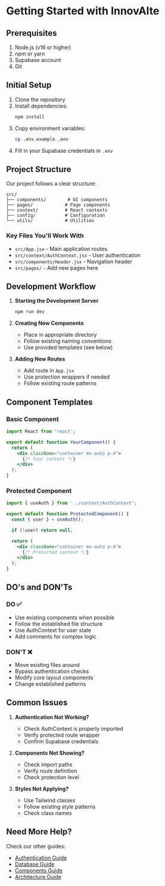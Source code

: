 # Getting Started with InnovAIte

## Prerequisites

1. Node.js (v16 or higher)
2. npm or yarn
3. Supabase account
4. Git

## Initial Setup

1. Clone the repository
2. Install dependencies:
   ```bash
   npm install
   ```
3. Copy environment variables:
   ```bash
   cp .env.example .env
   ```
4. Fill in your Supabase credentials in `.env`

## Project Structure

Our project follows a clear structure:

```
src/
├── components/        # UI components
├── pages/            # Page components
├── context/          # React contexts
├── config/           # Configuration
└── utils/            # Utilities
```

### Key Files You'll Work With

- `src/App.jsx` - Main application routes
- `src/context/AuthContext.jsx` - User authentication
- `src/components/Header.jsx` - Navigation header
- `src/pages/` - Add new pages here

## Development Workflow

1. **Starting the Development Server**
   ```bash
   npm run dev
   ```

2. **Creating New Components**
   - Place in appropriate directory
   - Follow existing naming conventions
   - Use provided templates (see below)

3. **Adding New Routes**
   - Add route in `App.jsx`
   - Use protection wrappers if needed
   - Follow existing route patterns

## Component Templates

### Basic Component
```jsx
import React from 'react';

export default function YourComponent() {
  return (
    <div className="container mx-auto p-4">
      {/* Your content */}
    </div>
  );
}
```

### Protected Component
```jsx
import { useAuth } from '../context/AuthContext';

export default function ProtectedComponent() {
  const { user } = useAuth();

  if (!user) return null;

  return (
    <div className="container mx-auto p-4">
      {/* Protected content */}
    </div>
  );
}
```

## DO's and DON'Ts

### DO ✅
- Use existing components when possible
- Follow the established file structure
- Use AuthContext for user state
- Add comments for complex logic

### DON'T ❌
- Move existing files around
- Bypass authentication checks
- Modify core layout components
- Change established patterns

## Common Issues

1. **Authentication Not Working?**
   - Check AuthContext is properly imported
   - Verify protected route wrapper
   - Confirm Supabase credentials

2. **Components Not Showing?**
   - Check import paths
   - Verify route definition
   - Check protection level

3. **Styles Not Applying?**
   - Use Tailwind classes
   - Follow existing style patterns
   - Check class names

## Need More Help?

Check our other guides:
- [Authentication Guide](./AUTHENTICATION.md)
- [Database Guide](./DATABASE.md)
- [Components Guide](./COMPONENTS.md)
- [Architecture Guide](./ARCHITECTURE.md)
